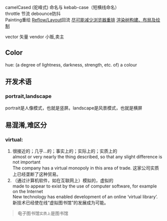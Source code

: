 camelCased (驼峰式) 命名与 kebab-case（短横线命名）  
throttle 节流 debounce防抖  
Painting重绘 [Reflow/Layout](https://developer.mozilla.org/en-US/docs/Glossary/Reflow)回流 [尽可能减少浏览器重排](https://developers.google.com/speed/docs/insights/browser-reflow) [渲染树构建、布局及绘制](https://developers.google.com/web/fundamentals/performance/critical-rendering-path/render-tree-construction?hl=zh-cn)  

vector 矢量 vendor 小贩,卖主

## Color
hue: (a degree of lightness, darkness, strength, etc. of) a colour

## 开发术语
### portrait,landscape
portrait是人像模式，也就是竖屏。landscape是风景模式，也就是横屏

## 易混淆,难区分
### virtual:
1. 很接近的；几乎…的；事实上的；实际上的；实质上的  
almost or very nearly the thing described, so that any slight difference is not important  
The company has a virtual monopoly in this area of trade. 这家公司实质上已经垄断了这种贸易。  
2. （通过计算机软件，如在互联网上）模拟的，虚拟的  
made to appear to exist by the use of computer software, for example on the Internet  
New technology has enabled development of an online ‘virtual library’.  
新技术已经使在线“虚拟图书馆”的发展成为可能。  
> 电子图书馆`实质上`是图书馆
